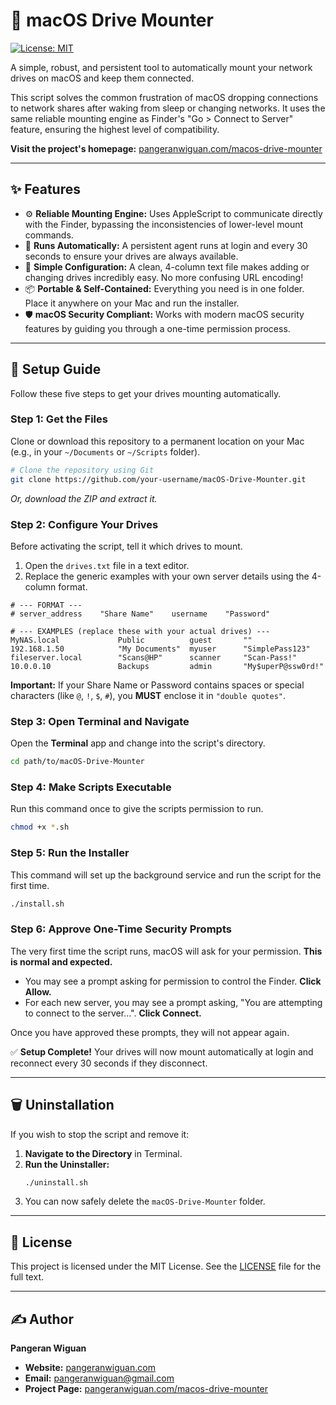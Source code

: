 # 💾 macOS Drive Mounter

[![License: MIT](https://img.shields.io/badge/License-MIT-yellow.svg)](https://opensource.org/licenses/MIT)

A simple, robust, and persistent tool to automatically mount your network drives on macOS and keep them connected.

This script solves the common frustration of macOS dropping connections to network shares after waking from sleep or changing networks. It uses the same reliable mounting engine as Finder's "Go > Connect to Server" feature, ensuring the highest level of compatibility.

**Visit the project's homepage:** [pangeranwiguan.com/macos-drive-mounter](https://pangeranwiguan.com/macos-drive-mounter)

---

## ✨ Features

- ⚙️ **Reliable Mounting Engine:** Uses AppleScript to communicate directly with the Finder, bypassing the inconsistencies of lower-level mount commands.
- 🚀 **Runs Automatically:** A persistent agent runs at login and every 30 seconds to ensure your drives are always available.
- 📝 **Simple Configuration:** A clean, 4-column text file makes adding or changing drives incredibly easy. No more confusing URL encoding!
- 📦 **Portable & Self-Contained:** Everything you need is in one folder. Place it anywhere on your Mac and run the installer.
- 🛡️ **macOS Security Compliant:** Works with modern macOS security features by guiding you through a one-time permission process.

---

## 🚀 Setup Guide

Follow these five steps to get your drives mounting automatically.

### Step 1: Get the Files

Clone or download this repository to a permanent location on your Mac (e.g., in your `~/Documents` or `~/Scripts` folder).

```bash
# Clone the repository using Git
git clone https://github.com/your-username/macOS-Drive-Mounter.git
```

_Or, download the ZIP and extract it._

### Step 2: Configure Your Drives

Before activating the script, tell it which drives to mount.

1.  Open the `drives.txt` file in a text editor.
2.  Replace the generic examples with your own server details using the 4-column format.

```
# --- FORMAT ---
# server_address    "Share Name"    username    "Password"

# --- EXAMPLES (replace these with your actual drives) ---
MyNAS.local             Public          guest       ""
192.168.1.50            "My Documents"  myuser      "SimplePass123"
fileserver.local        "Scans@HP"      scanner     "Scan-Pass!"
10.0.0.10               Backups         admin       "My$uperP@ssw0rd!"
```

**Important:** If your Share Name or Password contains spaces or special characters (like `@`, `!`, `$`, `#`), you **MUST** enclose it in `"double quotes"`.

### Step 3: Open Terminal and Navigate

Open the **Terminal** app and change into the script's directory.

```bash
cd path/to/macOS-Drive-Mounter
```

### Step 4: Make Scripts Executable

Run this command once to give the scripts permission to run.

```bash
chmod +x *.sh
```

### Step 5: Run the Installer

This command will set up the background service and run the script for the first time.

```bash
./install.sh
```

### Step 6: Approve One-Time Security Prompts

The very first time the script runs, macOS will ask for your permission. **This is normal and expected.**

- You may see a prompt asking for permission to control the Finder. **Click Allow.**
- For each new server, you may see a prompt asking, "You are attempting to connect to the server...". **Click Connect.**

Once you have approved these prompts, they will not appear again.

✅ **Setup Complete!** Your drives will now mount automatically at login and reconnect every 30 seconds if they disconnect.

---

## 🗑️ Uninstallation

If you wish to stop the script and remove it:

1.  **Navigate to the Directory** in Terminal.
2.  **Run the Uninstaller:**
    ```bash
    ./uninstall.sh
    ```
3.  You can now safely delete the `macOS-Drive-Mounter` folder.

---

## 📜 License

This project is licensed under the MIT License. See the [LICENSE](LICENSE) file for the full text.

---

## ✍️ Author

**Pangeran Wiguan**

- **Website:** [pangeranwiguan.com](https://pangeranwiguan.com)
- **Email:** [pangeranwiguan@gmail.com](mailto:pangeranwiguan@gmail.com)
- **Project Page:** [pangeranwiguan.com/macos-drive-mounter](https://pangeranwiguan.com/macos-drive-mounter)
